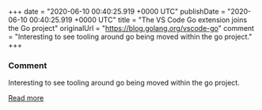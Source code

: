 
+++
date = "2020-06-10 00:40:25.919 +0000 UTC"
publishDate = "2020-06-10 00:40:25.919 +0000 UTC"
title = "The VS Code Go extension joins the Go project"
originalUrl = "https://blog.golang.org/vscode-go"
comment = "Interesting to see tooling around go being moved within the go project."
+++

### Comment

Interesting to see tooling around go being moved within the go project.

[Read more](https://blog.golang.org/vscode-go)
